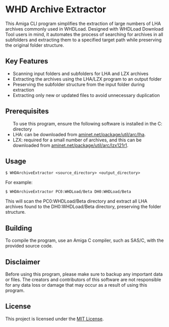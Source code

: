 <!DOCTYPE html>
<html lang="en">
    <body>
        <h1>WHD Archive Extractor</h1>
        <p>This Amiga CLI program simplifies the extraction of large numbers of LHA archives commonly used in WHDLoad. Designed with WHDLoad Download Tool users in mind, it automates the process of searching for archives in all subfolders and extracting them to a specified target path while preserving the original folder structure.</p> 
        <h2>Key Features</h2>
        <ul>
            <li>Scanning input folders and subfolders for LHA and LZX archives</li>
            <li>Extracting the archives using the LHA/LZX program to an output folder</li>
            <li>Preserving the subfolder structure from the input folder during extraction</li>
            <li>Extracting only new or updated files to avoid unnecessary duplication</li>
        </ul>
            <h2>Prerequisites</h2>
            <ul>To use this program, ensure the following software is installed in the C: directory<br/>
                <li>LHA: can be downloaded from <a href="https://aminet.net/package/util/arc/lha">aminet.net/package/util/arc/lha</a>.</li>
                <li>LZX: required for a small number of archives, and this can be downloaded from <a href="https://aminet.net/package/util/arc/lzx121r1">aminet.net/package/util/arc/lzx121r1</a>.</li>
            </ul>
            <h2>Usage</h2>
        <pre><code>$ WHDArchiveExtractor &lt;source_directory&gt; &lt;output_directory&gt;</code></pre>
        <p>For example:</p>
        <pre><code>$ WHDArchiveExtractor PC0:WHDLoad/Beta DH0:WHDLoad/Beta</code></pre>
        <p>This will scan the PC0:WHDLoad/Beta directory and extract all LHA archives found to the DH0:WHDLoad/Beta directory, preserving the folder structure.</p>
            <h2>Building</h2>
        <p>To compile the program, use an Amiga C compiler, such as SAS/C, with the provided source code.</p>
            <h2>Disclaimer</h2>
        <p>Before using this program, please make sure to backup any important data or files. The creators and contributors of this software are not responsible for any data loss or damage that may occur as a result of using this program.</p>
            <h2>License</h2>
        <p>This project is licensed under the <a href="https://opensource.org/licenses/MIT">MIT License</a>.</p>
    </body>
</html>
